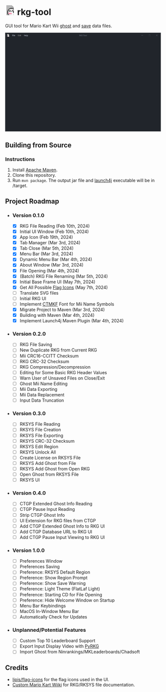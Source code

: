 # <img src="src/main/resources/icon.png" alt="App Icon" style="width:32px;"> rkg-tool

GUI tool for Mario Kart Wii [ghost](https://wiki.tockdom.com/wiki/RKG_(File_Format)) and [save](https://wiki.tockdom.com/wiki/RKSYS) data files.

<img src="images/baseframe.png" alt="Base Frame" style="width:750">

## Building from Source

### Instructions

1) Install [Apache Maven](https://maven.apache.org/).
2) Clone this repository.
3) Run `mvn package`. The output jar file and [launch4j](https://launch4j.sourceforge.net) executable will be in /target.

## Project Roadmap

- ### Version 0.1.0

  - [x] RKG File Reading (Feb 10th, 2024)
  - [x] Initial UI Window (Feb 10th, 2024)
  - [x] App Icon (Feb 19th, 2024)
  - [x] Tab Manager (Mar 3rd, 2024)
  - [x] Tab Close  (Mar 5th, 2024)
  - [x] Menu Bar (Mar 3rd, 2024)
  - [x] Dynamic Menu Bar (Mar 4th, 2024)
  - [x] About Window (Mar 3rd, 2024)
  - [x] File Opening (Mar 4th, 2024)
  - [x] (Batch) RKG File Renaming (Mar 5th, 2024)
  - [x] Initial Base Frame UI (May 7th, 2024)
  - [x] Get All Possible [Flag Icons](https://github.com/lipis/flag-icons) (May 7th, 2024)
  - [ ] Translate SVG files
  - [ ] Initial RKG UI
  - [ ] Implement [CTMKF](https://wiki.tockdom.com/wiki/CTMKF) Font for Mii Name Symbols
  - [x] Migrate Project to Maven (Mar 3rd, 2024)
  - [x] Building with Maven (Mar 4th, 2024)
  - [x] Implement Launch4j Maven Plugin (Mar 4th, 2024)

- ### Version 0.2.0

  - [ ] RKG File Saving
  - [ ] New Duplicate RKG from Current RKG
  - [ ] Mii CRC16-CCITT Checksum
  - [ ] RKG CRC-32 Checksum
  - [ ] RKG Compression/Decompression
  - [ ] Editing for Some Basic RKG Header Values
  - [ ] Warn User of Unsaved Files on Close/Exit
  - [ ] Ghost Mii Name Editing
  - [ ] Mii Data Exporting
  - [ ] Mii Data Replacement
  - [ ] Input Data Truncation

- ### Version 0.3.0

  - [ ] RKSYS File Reading
  - [ ] RKSYS File Creation
  - [ ] RKSYS File Exporting
  - [ ] RKSYS CRC-32 Checksum
  - [ ] RKSYS Edit Region
  - [ ] RKSYS Unlock All
  - [ ] Create License on RKSYS File
  - [ ] RKSYS Add Ghost from File
  - [ ] RKSYS Add Ghost from Open RKG
  - [ ] Open Ghost from RKSYS File
  - [ ] RKSYS UI

- ### Version 0.4.0

  - [ ] CTGP Extended Ghost Info Reading
  - [ ] CTGP Pause Input Reading
  - [ ] Strip CTGP Ghost Info
  - [ ] UI Extension for RKG files from CTGP
  - [ ] Add CTGP Extended Ghost Info to RKG UI
  - [ ] Add CTGP Database URL to RKG UI
  - [ ] Add CTGP Pause Input Viewing to RKG UI

- ### Version 1.0.0

  - [ ] Preferences Window
  - [ ] Preferences Saving
  - [ ] Preference: RKSYS Default Region
  - [ ] Preference: Show Region Prompt
  - [ ] Preference: Show Save Warning
  - [ ] Preference: Light Theme (FlatLaf Light)
  - [ ] Preference: Starting CD for File Opening
  - [ ] Preference: Hide Welcome Window on Startup
  - [ ] Menu Bar Keybindings
  - [ ] MacOS In-Window Menu Bar
  - [ ] Automatically Check for Updates

- ### Unplanned/Potential Features

  - [ ] Custom Top 10 Leaderboard Support
  - [ ] Export Input Display Video with [PyRKG](https://github.com/AtishaRibeiro/PyRKG)
  - [ ] Import Ghost from Ninrankings/MKLeaderboards/Chadsoft

## Credits

- [lipis/flag-icons](https://github.com/lipis/flag-icons) for the flag icons used in the UI.
- [Custom Mario Kart Wiiki](https://wiki.tockdom.com/wiki) for RKG/RKSYS file documentation.
